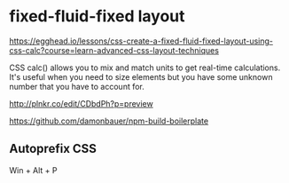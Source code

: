 # fixed-fluid-fixed layout  





https://egghead.io/lessons/css-create-a-fixed-fluid-fixed-layout-using-css-calc?course=learn-advanced-css-layout-techniques


CSS calc() allows you to mix and match units to get real-time calculations. It's useful when you need to size elements but you have some unknown number that you have to account for.



http://plnkr.co/edit/CDbdPh?p=preview


https://github.com/damonbauer/npm-build-boilerplate




## Autoprefix CSS

Win + Alt + P





